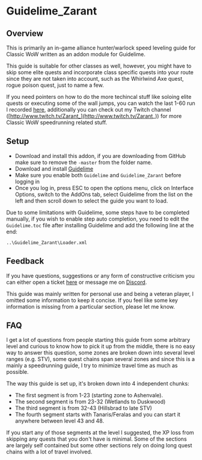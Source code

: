 # Guidelime_Zarant

## Overview
This is primarily an in-game alliance hunter/warlock speed leveling guide for Classic WoW written as an addon module for Guidelime. 

This guide is suitable for other classes as well, however, you might have to skip some elite quests and incorporate class specific quests into your route since they are not taken into account, such as the Whirlwind Axe quest, rogue poison quest, just to name a few.

If you need pointers on how to do the more techincal stuff like soloing elite quests or executing some of the wall jumps, you can watch the last 1-60 run I recorded [here](https://www.speedrun.com/wowclassic/run/y4w7elqm),  additionally you can check out my Twitch channel ([http://www.twitch.tv/Zarant_](http://www.twitch.tv/Zarant_)) for more Classic WoW speedrunning related stuff.

## Setup
- Download and install this addon, if you are downloading from GitHub make sure to remove the `-master` from the folder name.
- Download and install [Guidelime](https://www.curseforge.com/wow/addons/Guidelime)
- Make sure you enable both `Guidelime` and `Guidelime_Zarant` before logging in
- Once you log in, press ESC to open the options menu, click on Interface Options, switch to the AddOns tab, select Guidelime from the list on the left and then scroll down to select the guide you want to load.

Due to some limitations with Guidelime, some steps have to be completed manually, if you wish to enable step auto completion, you need to edit the `Guidelime.toc` file after installing Guidelime and add the following line at the end:

`..\Guidelime_Zarant\Loader.xml`

## Feedback
If you have questions, suggestions or any form of constructive criticism you can either open a ticket [here](https://github.com/Zarant/Guidelime_Zarant/issues) or message me on [Discord](https://discord.gg/aBzxhDh).

This guide was mainly written for personal use and being a veteran player, I omitted some information to keep it concise. If you feel like some key information is missing from a particular section, please let me know. 

## FAQ

I get a lot of questions from people starting this guide from some arbitrary level and curious to know how to pick it up from the middle, there is no easy way to answer this question, some zones are broken down into several level ranges (e.g. STV), some quest chains span several zones and since this is a mainly a speedrunning guide, I try to minimize travel time as much as possible.

 The way this guide is set up, it's broken down into 4 independent chunks:

* The first segment is from 1-23 (starting zone to Ashenvale).
* The second segment is from 23-32 (Wetlands to Duskwood)
* The third segment is from 32-43 (Hillsbrad to late STV)
* The fourth segment starts with Tanaris/Feralas and you can start it anywhere between level 43 and 48.

If you start any of those segments at the level I suggested, the XP loss from skipping any quests that you don't have is minimal. Some of the sections are largely self contained but some other sections rely on doing long quest chains with a lot of travel involved.